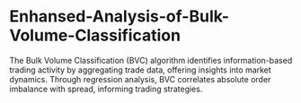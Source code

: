 # Enhansed-Analysis-of-Bulk-Volume-Classification
 The Bulk Volume Classification (BVC) algorithm identifies information-based trading activity by aggregating trade data, offering insights into market dynamics. Through regression analysis, BVC correlates absolute order imbalance with spread, informing trading strategies.
